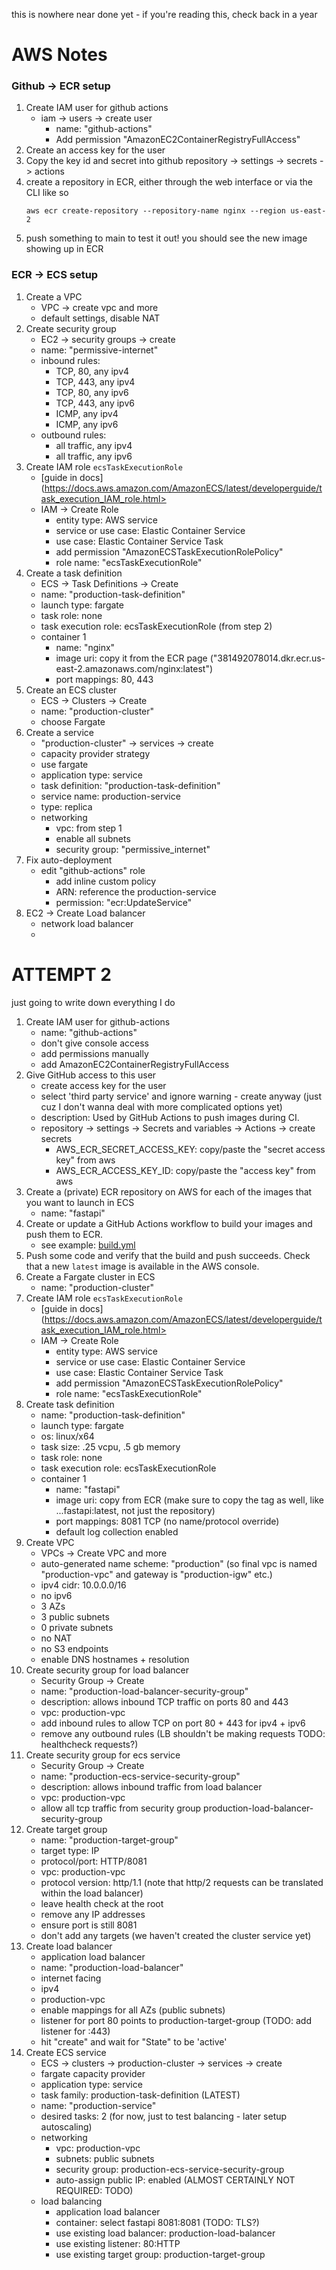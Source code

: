 this is nowhere near done yet - if you're reading this, check back in a year


# AWS Notes
### Github -> ECR setup
1. Create IAM user for github actions
    - iam -> users -> create user
        - name: "github-actions"
        - Add permission "AmazonEC2ContainerRegistryFullAccess"
2. Create an access key for the user
3. Copy the key id and secret into github repository -> settings -> secrets -> actions
4. create a repository in ECR, either through the web interface or via the CLI like so
    ```
    aws ecr create-repository --repository-name nginx --region us-east-2
    ```
5. push something to main to test it out! you should see the new image showing up in ECR

### ECR -> ECS setup
1. Create a VPC
    - VPC -> create vpc and more
    - default settings, disable NAT
2. Create security group
    - EC2 -> security groups -> create
    - name: "permissive-internet"
    - inbound rules:
        - TCP, 80, any ipv4
        - TCP, 443, any ipv4
        - TCP, 80, any ipv6
        - TCP, 443, any ipv6
        - ICMP, any ipv4
        - ICMP, any ipv6
    - outbound rules:
        - all traffic, any ipv4
        - all traffic, any ipv6
3. Create IAM role `ecsTaskExecutionRole`
    - [guide in docs](https://docs.aws.amazon.com/AmazonECS/latest/developerguide/task_execution_IAM_role.html>
    - IAM -> Create Role
        - entity type: AWS service
        - service or use case: Elastic Container Service
        - use case: Elastic Container Service Task
        - add permission "AmazonECSTaskExecutionRolePolicy"
        - role name: "ecsTaskExecutionRole"
4. Create a task definition
    - ECS -> Task Definitions -> Create
    - name: "production-task-definition"
    - launch type: fargate
    - task role: none
    - task execution role: ecsTaskExecutionRole (from step 2)
    - container 1
        - name: "nginx"
        - image uri: copy it from the ECR page ("381492078014.dkr.ecr.us-east-2.amazonaws.com/nginx:latest")
        - port mappings: 80, 443
5. Create an ECS cluster
    - ECS -> Clusters -> Create
    - name: "production-cluster"
    - choose Fargate
6. Create a service
    - "production-cluster" -> services -> create
    - capacity provider strategy
    - use fargate
    - application type: service
    - task definition: "production-task-definition"
    - service name: production-service
    - type: replica
    - networking
        - vpc: from step 1
        - enable all subnets
        - security group: "permissive_internet"
7. Fix auto-deployment
    - edit "github-actions" role
        - add inline custom policy
        - ARN: reference the production-service
        - permission: "ecr:UpdateService"
8. EC2 -> Create Load balancer
    - network load balancer
    - 




# ATTEMPT 2
just going to write down everything I do
1. Create IAM user for github-actions
    - name: "github-actions"
    - don't give console access
    - add permissions manually
    - add AmazonEC2ContainerRegistryFullAccess
2. Give GitHub access to this user
    - create access key for the user
    - select 'third party service' and ignore warning - create anyway (just cuz I don't wanna deal with more complicated options yet)
    - description: Used by GitHub Actions to push images during CI.
    - repository -> settings -> Secrets and variables -> Actions -> create secrets
        - AWS_ECR_SECRET_ACCESS_KEY: copy/paste the "secret access key" from aws
        - AWS_ECR_ACCESS_KEY_ID: copy/paste the "access key" from aws
3. Create a (private) ECR repository on AWS for each of the images that you want to launch in ECS
    - name: "fastapi"
4. Create or update a GitHub Actions workflow to build your images and push them to ECR.
    - see example: [build.yml](.github/workflows/build.yml)
5. Push some code and verify that the build and push succeeds. Check that a new `latest` image is available in the AWS console.
6. Create a Fargate cluster in ECS
    - name: "production-cluster"
7. Create IAM role `ecsTaskExecutionRole`
    - [guide in docs](https://docs.aws.amazon.com/AmazonECS/latest/developerguide/task_execution_IAM_role.html>
    - IAM -> Create Role
        - entity type: AWS service
        - service or use case: Elastic Container Service
        - use case: Elastic Container Service Task
        - add permission "AmazonECSTaskExecutionRolePolicy"
        - role name: "ecsTaskExecutionRole"
8. Create task definition
    - name: "production-task-definition"
    - launch type: fargate
    - os: linux/x64
    - task size: .25 vcpu, .5 gb memory
    - task role: none
    - task execution role: ecsTaskExecutionRole
    - container 1
        - name: "fastapi"
        - image uri: copy from ECR (make sure to copy the tag as well, like ...fastapi:latest, not just the repository)
        - port mappings: 8081 TCP (no name/protocol override)
        - default log collection enabled
9. Create VPC
    - VPCs -> Create VPC and more
    - auto-generated name scheme: "production" (so final vpc is named "production-vpc" and gateway is "production-igw" etc.)
    - ipv4 cidr: 10.0.0.0/16
    - no ipv6
    - 3 AZs
    - 3 public subnets
    - 0 private subnets
    - no NAT
    - no S3 endpoints
    - enable DNS hostnames + resolution
10. Create security group for load balancer
    - Security Group -> Create
    - name: "production-load-balancer-security-group"
    - description: allows inbound TCP traffic on ports 80 and 443
    - vpc: production-vpc
    - add inbound rules to allow TCP on port 80 + 443 for ipv4 + ipv6
    - remove any outbound rules (LB shouldn't be making requests TODO: healthcheck requests?)
11. Create security group for ecs service
    - Security Group -> Create
    - name: "production-ecs-service-security-group"
    - description: allows inbound traffic from load balancer
    - vpc: production-vpc
    - allow all tcp traffic from security group production-load-balancer-security-group
12. Create target group
    - name: "production-target-group"
    - target type: IP
    - protocol/port: HTTP/8081
    - vpc: production-vpc
    - protocol version: http/1.1 (note that http/2 requests can be translated within the load balancer)
    - leave health check at the root
    - remove any IP addresses
    - ensure port is still 8081
    - don't add any targets (we haven't created the cluster service yet)
13. Create load balancer
    - application load balancer
    - name: "production-load-balancer"
    - internet facing
    - ipv4
    - production-vpc
    - enable mappings for all AZs (public subnets)
    - listener for port 80 points to production-target-group (TODO: add listener for :443)
    - hit "create" and wait for "State" to be 'active'
14. Create ECS service
    - ECS -> clusters -> production-cluster -> services -> create
    - fargate capacity provider
    - application type: service
    - task family: production-task-definition (LATEST)
    - name: "production-service"
    - desired tasks: 2 (for now, just to test balancing - later setup autoscaling)
    - networking
        - vpc: production-vpc
        - subnets: public subnets
        - security group: production-ecs-service-security-group
        - auto-assign public IP: enabled (ALMOST CERTAINLY NOT REQUIRED: TODO)
    - load balancing
        - application load balancer
        - container: select fastapi 8081:8081 (TODO: TLS?)
        - use existing load balancer: production-load-balancer
        - use existing listener: 80:HTTP
        - use existing target group: production-target-group